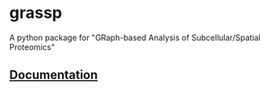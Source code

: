 # grassp
A python package for "GRaph-based Analysis of Subcellular/Spatial Proteomics"

## [Documentation](https://onsite.czbiohub.org/compbio/grassp)
